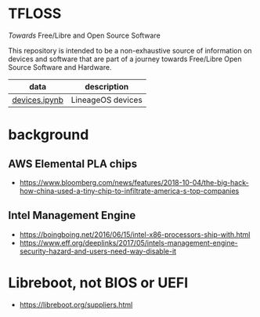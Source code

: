# TFLOSS

*Towards* Free/Libre and Open Source Software

This repository is intended to be a non-exhaustive source of information on devices and software that are part of a journey towards Free/Libre Open Source Software and Hardware.

|**data**                      |**description**  |
|------------------------------|-----------------|
|[devices.ipynb](devices.ipynb)|LineageOS devices|

# background

## AWS Elemental PLA chips

- <https://www.bloomberg.com/news/features/2018-10-04/the-big-hack-how-china-used-a-tiny-chip-to-infiltrate-america-s-top-companies>

## Intel Management Engine

- <https://boingboing.net/2016/06/15/intel-x86-processors-ship-with.html>
- <https://www.eff.org/deeplinks/2017/05/intels-management-engine-security-hazard-and-users-need-way-disable-it>

# Libreboot, not BIOS or UEFI

- <https://libreboot.org/suppliers.html>

